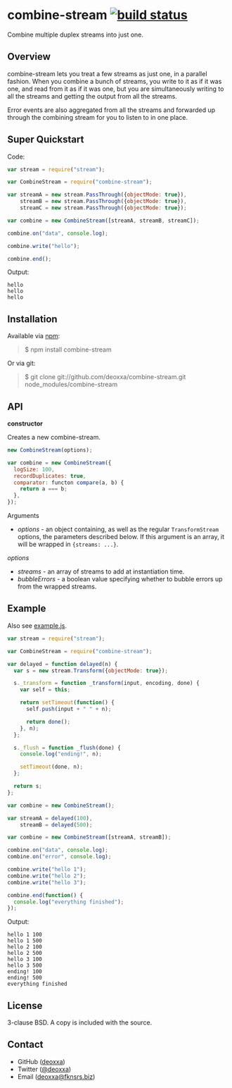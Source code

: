 combine-stream [![build status](https://travis-ci.org/deoxxa/combine-stream.png)](https://travis-ci.org/deoxxa/combine-stream)
===============

Combine multiple duplex streams into just one.

Overview
--------

combine-stream lets you treat a few streams as just one, in a parallel fashion.
When you combine a bunch of streams, you write to it as if it was one, and read
from it as if it was one, but you are simultaneously writing to all the streams
and getting the output from all the streams.

Error events are also aggregated from all the streams and forwarded up through
the combining stream for you to listen to in one place.

Super Quickstart
----------------

Code:

```javascript
var stream = require("stream");

var CombineStream = require("combine-stream");

var streamA = new stream.PassThrough({objectMode: true}),
    streamB = new stream.PassThrough({objectMode: true}),
    streamC = new stream.PassThrough({objectMode: true});

var combine = new CombineStream([streamA, streamB, streamC]);

combine.on("data", console.log);

combine.write("hello");

combine.end();
```

Output:

```
hello
hello
hello
```

Installation
------------

Available via [npm](http://npmjs.org/):

> $ npm install combine-stream

Or via git:

> $ git clone git://github.com/deoxxa/combine-stream.git node_modules/combine-stream

API
---

**constructor**

Creates a new combine-stream.

```javascript
new CombineStream(options);
```

```javascript
var combine = new CombineStream({
  logSize: 100,
  recordDuplicates: true,
  comparator: functon compare(a, b) {
    return a === b;
  },
});
```

Arguments

* _options_ - an object containing, as well as the regular `TransformStream`
  options, the parameters described below. If this argument is an array, it will
  be wrapped in `{streams: ...}`.

_options_

* _streams_ - an array of streams to add at instantiation time.
* _bubbleErrors_ - a boolean value specifying whether to bubble errors up from
  the wrapped streams.

Example
-------

Also see [example.js](https://github.com/deoxxa/combine-stream/blob/master/example.js).

```javascript
var stream = require("stream");

var CombineStream = require("combine-stream");

var delayed = function delayed(n) {
  var s = new stream.Transform({objectMode: true});

  s._transform = function _transform(input, encoding, done) {
    var self = this;

    return setTimeout(function() {
      self.push(input + " " + n);

      return done();
    }, n);
  };

  s._flush = function _flush(done) {
    console.log("ending!", n);

    setTimeout(done, n);
  };

  return s;
};

var combine = new CombineStream();

var streamA = delayed(100),
    streamB = delayed(500);

var combine = new CombineStream([streamA, streamB]);

combine.on("data", console.log);
combine.on("error", console.log);

combine.write("hello 1");
combine.write("hello 2");
combine.write("hello 3");

combine.end(function() {
  console.log("everything finished");
});
```

Output:

```
hello 1 100
hello 1 500
hello 2 100
hello 2 500
hello 3 100
hello 3 500
ending! 100
ending! 500
everything finished
```

License
-------

3-clause BSD. A copy is included with the source.

Contact
-------

* GitHub ([deoxxa](http://github.com/deoxxa))
* Twitter ([@deoxxa](http://twitter.com/deoxxa))
* Email ([deoxxa@fknsrs.biz](mailto:deoxxa@fknsrs.biz))
